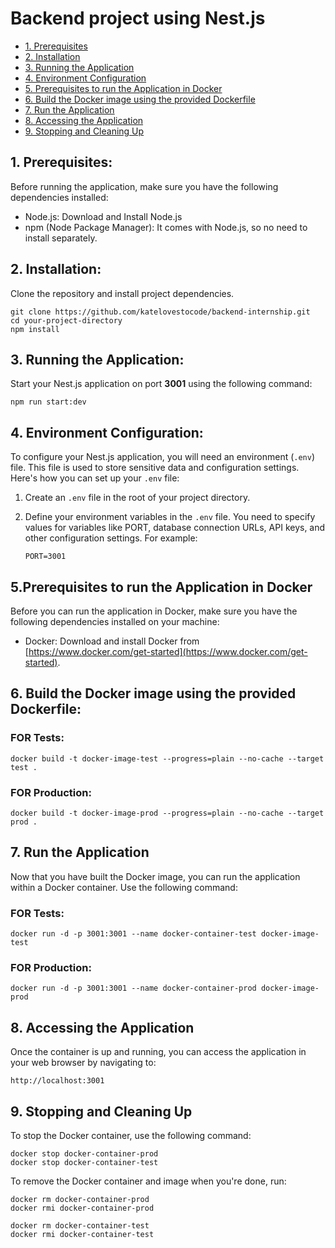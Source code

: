 # Backend project using Nest.js

- [1. Prerequisites](#1-prerequisites)
- [2. Installation ](#2-installation)
- [3. Running the Application](#3-running-the-application)
- [4. Environment Configuration](#4-environment-configuration)
- [5. Prerequisites to run the Application in Docker](#5-prerequisites-to-run-the-application-in-docker)
- [6. Build the Docker image using the provided Dockerfile](#6-build-the-docker-image-using-the-provided-dockerfile)
- [7. Run the Application](#7-run-the-application)
- [8. Accessing the Application](#8-accessing-the-application)
- [9. Stopping and Cleaning Up](#9-stopping-and-cleaning-up)

## 1. Prerequisites:

Before running the application, make sure you have the following dependencies installed:

- Node.js: Download and Install Node.js
- npm (Node Package Manager): It comes with Node.js, so no need to install separately.

## 2. Installation:

Clone the repository and install project dependencies.

```
git clone https://github.com/katelovestocode/backend-internship.git
cd your-project-directory
npm install
```

## 3. Running the Application:

Start your Nest.js application on port **3001** using the following command:

```
npm run start:dev
```

## 4. Environment Configuration:

To configure your Nest.js application, you will need an environment (`.env`) file. This file is used to store sensitive data and configuration settings. Here's how you can set up your `.env` file:

1. Create an `.env` file in the root of your project directory.

2. Define your environment variables in the `.env` file. You need to specify values for variables like PORT, database connection URLs, API keys, and other configuration settings. For example:

   ```env
   PORT=3001
   ```

## 5.Prerequisites to run the Application in Docker

Before you can run the application in Docker, make sure you have the following dependencies installed on your machine:

- Docker: Download and install Docker from [https://www.docker.com/get-started](https://www.docker.com/get-started).

## 6. Build the Docker image using the provided Dockerfile:

### FOR Tests:

```
docker build -t docker-image-test --progress=plain --no-cache --target test .
```

### FOR Production:

```
docker build -t docker-image-prod --progress=plain --no-cache --target prod .
```

## 7. Run the Application

Now that you have built the Docker image, you can run the application within a Docker container. Use the following command:

### FOR Tests:

```
docker run -d -p 3001:3001 --name docker-container-test docker-image-test
```

### FOR Production:

```
docker run -d -p 3001:3001 --name docker-container-prod docker-image-prod
```

## 8. Accessing the Application

Once the container is up and running, you can access the application in your web browser by navigating to:

```
http://localhost:3001
```

## 9. Stopping and Cleaning Up

To stop the Docker container, use the following command:

```
docker stop docker-container-prod
docker stop docker-container-test
```

To remove the Docker container and image when you're done, run:

```
docker rm docker-container-prod
docker rmi docker-container-prod

docker rm docker-container-test
docker rmi docker-container-test
```
